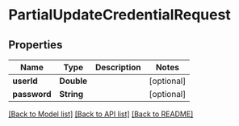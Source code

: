 # PartialUpdateCredentialRequest

## Properties
Name | Type | Description | Notes
------------ | ------------- | ------------- | -------------
**userId** | **Double** |  | [optional] 
**password** | **String** |  | [optional] 

[[Back to Model list]](../README.md#documentation-for-models) [[Back to API list]](../README.md#documentation-for-api-endpoints) [[Back to README]](../README.md)


